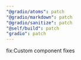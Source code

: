 ```yaml
---
"@gradio/atoms": patch
"@gradio/markdown": patch
"@gradio/sanitize": patch
"@self/build": patch
"gradio": patch
---
```


fix:Custom component fixes
